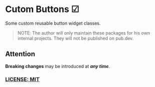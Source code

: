 # Cutom Buttons ☑

Some custom reusable button widget classes.

> NOTE: The author will only maintain these packages for his own internal projects. They will not be published on pub.dev.

## Attention

**Breaking changes** may be introduced at **_any time_**.

### [LICENSE: MIT](LICENSE.md)
